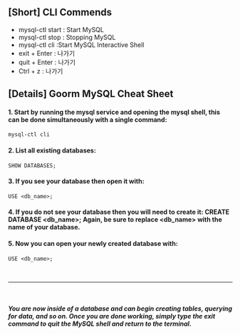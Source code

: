 ## [Short] CLI Commends

- mysql-ctl start : Start MySQL
- mysql-ctl stop : Stopping MySQL
- mysql-ctl cli :Start MySQL Interactive Shell
- exit + Enter : 나가기
- quit + Enter : 나가기
- Ctrl + z : 나가기

## [Details] Goorm MySQL Cheat Sheet

#### 1. Start by running the mysql service and opening the mysql shell, this can be done simultaneously with a single command:
```
mysql-ctl cli
```

#### 2. List all existing databases:
```
SHOW DATABASES;
```

#### 3. If you see your database then open it with:
```
USE <db_name>;
```

#### 4. If you do not see your database then you will need to create it: CREATE DATABASE <db_name>; Again, be sure to replace <db_name> with the name of your database.
#### 5. Now you can open your newly created database with:
```
USE <db_name>;
```
<br>
<hr>
<br>

##### You are now inside of a database and can begin creating tables, querying for data, and so on. Once you are done working, simply type the exit command to quit the MySQL shell and return to the terminal.